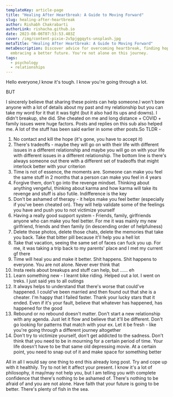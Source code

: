 ```yaml
---
templateKey: article-page
title: "Healing After Heartbreak: A Guide to Moving Forward"
slug: healing-after-heartbreak
author: Rishabh Chakrabarti
authorLink: rishacha.github.io
date: 2023-08-06T07:53:53.403Z
cover: /img/content-pixie-2v5pjggqyts-unsplash.jpg
metaTitle: "Healing After Heartbreak: A Guide to Moving Forward"
metaDescription: Discover advice for overcoming heartbreak, finding hope, and
  embracing a better future. You're not alone on this journey.
tags:
  - psychology
  - relationships
---
```

Hello everyone,I know it's tough. I know you're going through a lot.

BUT

I sincerely believe that sharing these points can help someone.I won't bore anyone with a lot of details about my past and my relationship but you can take my word for it that it was tight (but it also had its ups and downs). I didn't breakup, she did. She cheated on me and long distance + COVID + family issues were huge factors. Posts and replies on this sub also helped me. A lot of the stuff has been said earlier in some other posts.So TLDR -

1. No contact and kill the hope (it's gone, you have to accept it)
1. There's tradeoffs - maybe they will go on with their life with different issues in a different relationship and maybe you will go on with your life with different issues in a different relationship. The bottom line is there's always someone out there with a different set of tradeoffs that might interlock better with your criterion
1. Time is not of essence, the moments are. Someone can make you feel the same stuff in 2 months that a person can make you feel in 4 years
1. Forgive them, don't go into the revenge mindset. Thinking about anything vengeful, thinking about karma and how karma will take its revenge and stuff is also futile. Indifference is the key
1. Don't be ashamed of therapy - it helps make you feel better (especially if you've been cheated on). They will help validate some of the feelings you have and push you to not victimize yourself
1. Having a really good support system - Friends, family, girlfriends anyone who can make you feel better. For me it was mainly my new girlfriend, friends and then family (in descending order of helpfulness)
1. Delete those photos, delete those chats, delete the memories that take you back. Take that bitter pill because it'll help you a hell lot
1. Take that vacation, seeing the same set of faces can fuck you up. For me, it was taking a trip back to my parents' place and I met my current gf there
1. Time will heal you and make it better. Shit happens. Shit happens to everyone. You are not alone. Never ever think that
1. Insta reels about breakups and stuff can help, but ...... eh
1. Learn something new - I learnt bike riding. Helped out a lot. I went on treks. I just said yes to all outings
1. It always helps to understand that there's worse that could've happened. I could've been married and then found out that she is a cheater. I'm happy that I failed faster. Thank your lucky stars that it ended. Even if it's your fault, believe that whatever has happened, has happened for the good
1. Rebound or no rebound doesn't matter. Don't start a new relationship with any agenda. Just let it flow and believe that it'll be different. Don't go looking for patterns that match with your ex. Let it be fresh - like you're going through a different journey altogether
1. Don't try to victimize yourself, don't get addicted to the sadness. Don't think that you need to be in mourning for a certain period of time. Your life doesn't have to be that same old depressing movie. At a certain point, you need to snap out of it and make space for something better

All in all I would say one thing to end this already long post. Try and cope up with it healthily. Try to not let it affect your present. I know it's a lot of philosophy, it may/may not help you, but I am telling you with complete confidence that there's nothing to be ashamed of. There's nothing to be afraid of and you are not alone. Have faith that your future is going to be better. There's plenty of fish in the sea.